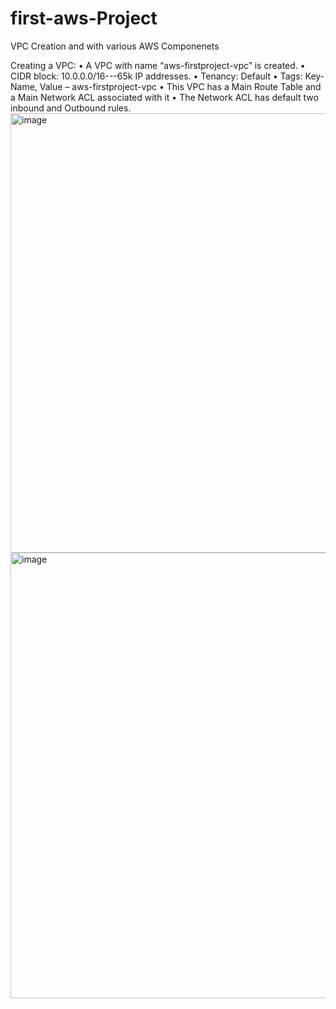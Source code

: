 # first-aws-Project
VPC Creation and with various AWS Componenets





Creating a VPC:
•	A VPC with name “aws-firstproject-vpc” is created. 
•	CIDR block: 10.0.0.0/16---65k IP addresses. 
•	Tenancy: Default
•	Tags: Key- Name, Value – aws-firstproject-vpc
•	This VPC has a Main Route Table and a Main Network ACL associated with it
•	The Network ACL has default two inbound and Outbound rules. 
  <img width="703" alt="image" src="https://github.com/iam-sayantanidey/first-aws-Project/assets/167431071/caac3ed0-a0ee-417a-92d3-eb8d299dfbe1">
  <img width="713" alt="image" src="https://github.com/iam-sayantanidey/first-aws-Project/assets/167431071/e7e64d13-b69a-45a8-abde-1836c66ca598">


